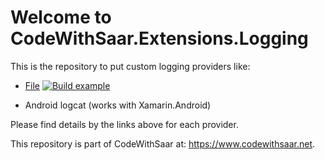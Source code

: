 # Welcome to CodeWithSaar.Extensions.Logging

This is the repository to put custom logging providers like:

* [File](./CodeWithSaar.Extensions.Logging.File/Readme.MD) [![Build example](https://github.com/xiaomi7732/CodeWithSaar.Extensions.Logging/actions/workflows/nightly-example.yaml/badge.svg)](https://github.com/xiaomi7732/CodeWithSaar.Extensions.Logging/actions/workflows/nightly-example.yaml)

* Android logcat (works with Xamarin.Android)

Please find details by the links above for each provider.

This repository is part of CodeWithSaar at: <https://www.codewithsaar.net>.
